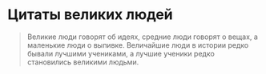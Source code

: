 # Цитаты великих людей
> Великие люди говорят об идеях, средние люди говорят о вещах, а маленькие люди о выпивке.
>Величайшие люди в истории редко бывали лучшими учениками, а лучшие ученики редко становились великими людьми.